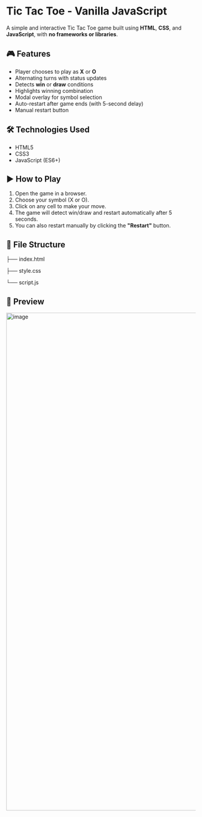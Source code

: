 # Tic Tac Toe - Vanilla JavaScript

A simple and interactive Tic Tac Toe game built using **HTML**, **CSS**, and **JavaScript**, with **no frameworks or libraries**.

## 🎮 Features

- Player chooses to play as **X** or **O**
- Alternating turns with status updates
- Detects **win** or **draw** conditions
- Highlights winning combination
- Modal overlay for symbol selection
- Auto-restart after game ends (with 5-second delay)
- Manual restart button

## 🛠️ Technologies Used

- HTML5
- CSS3
- JavaScript (ES6+)

## ▶️ How to Play

1. Open the game in a browser.
2. Choose your symbol (X or O).
3. Click on any cell to make your move.
4. The game will detect win/draw and restart automatically after 5 seconds.
5. You can also restart manually by clicking the **"Restart"** button.

## 📂 File Structure
├── index.html

├── style.css

└── script.js

## 📸 Preview

<img width="1158" height="1320" alt="image" src="https://github.com/user-attachments/assets/f28a6954-e737-4428-b944-df9713b6f4fb" />

